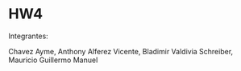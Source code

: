 # HW4

Integrantes:

Chavez Ayme, Anthony
Alferez Vicente, Bladimir
Valdivia Schreiber, Mauricio Guillermo Manuel
